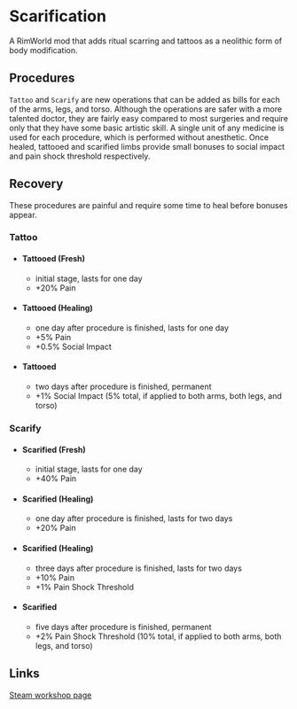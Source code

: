 # Scarification
A RimWorld mod that adds ritual scarring and tattoos as a neolithic form of body modification.

## Procedures
`Tattoo` and `Scarify` are new operations that can be added as bills for each of the arms, legs, and torso. Although the operations are safer with a more talented doctor, they are fairly easy compared to most surgeries and require only that they have some basic artistic skill. A single unit of any medicine is used for each procedure, which is performed without anesthetic. Once healed, tattooed and scarified limbs provide small bonuses to social impact and pain shock threshold respectively.

## Recovery
These procedures are painful and require some time to heal before bonuses appear.

### Tattoo
- #### Tattooed (Fresh)
  - initial stage, lasts for one day
  - +20% Pain
- #### Tattooed (Healing)
  - one day after procedure is finished, lasts for one day
  - +5% Pain
  - +0.5% Social Impact
- #### Tattooed
  - two days after procedure is finished, permanent
  - +1% Social Impact (5% total, if applied to both arms, both legs, and torso)
  
### Scarify
- #### Scarified (Fresh)
  - initial stage, lasts for one day
  - +40% Pain
- #### Scarified (Healing)
  - one day after procedure is finished, lasts for two days
  - +20% Pain
- #### Scarified (Healing)
  - three days after procedure is finished, lasts for two days
  - +10% Pain
  - +1% Pain Shock Threshold
- #### Scarified
  - five days after procedure is finished, permanent
  - +2% Pain Shock Threshold (10% total, if applied to both arms, both legs, and torso)

## Links
[Steam workshop page](https://steamcommunity.com/sharedfiles/filedetails/?id=1843703940)
